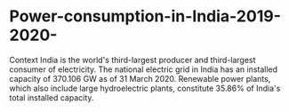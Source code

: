 # Power-consumption-in-India-2019-2020-
Context India is the world's third-largest producer and third-largest consumer of electricity. The national electric grid in India has an installed capacity of 370.106 GW as of 31 March 2020. Renewable power plants, which also include large hydroelectric plants, constitute 35.86% of India's total installed capacity. 
